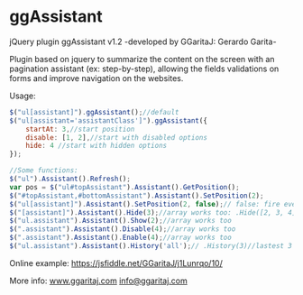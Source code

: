 # ggAssistant
jQuery plugin ggAssistant v1.2
-developed by GGaritaJ: Gerardo Garita-

Plugin based on jquery to summarize the content on the screen with an pagination assistant (ex: step-by-step), allowing the fields validations on forms and improve navigation on the websites.

Usage:
```javascript
$("ul[assistant]").ggAssistant();//default
$("ul[assistant='assistantClass']").ggAssistant({
    startAt: 3,//start position
    disable: [1, 2],//start with disabled options
    hide: 4 //start with hidden options
});

//Some functions:
$("ul").Assistant().Refresh();
var pos = $("ul#topAssistant").Assistant().GetPosition();
$("#topAssistant,#bottomAssistant").Assistant().SetPosition(2);
$("ul[assistant]").Assistant().SetPosition(2, false);// false: fire event click in li tag, default its true
$("[assistant]").Assistant().Hide(3);//array works too: .Hide([2, 3, 4]);
$("ul.assistant").Assistant().Show(2);//array works too
$(".assistant").Assistant().Disable(4);//array works too
$(".assistant").Assistant().Enable(4);//array works too
$("ul.assistant").Assistant().History('all');// .History(3)//lastest 3
```

Online example: https://jsfiddle.net/GGaritaJ/j1Lunrqo/10/

More info: www.ggaritaj.com info@ggaritaj.com
